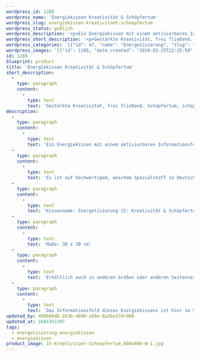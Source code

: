```yaml
---
wordpress_id: 1288
wordpress_name: 'Energiekissen Kreativität & Schöpfertum'
wordpress_slug: energiekissen-kreativitaet-schoepfertum
wordpress_status: publish
wordpress_description: '<p>Ein Energiekissen mit einem aktivierbaren Informationsfeld zu Kreativität und Schöpfertum sowie dem energetischen Zugang zu den dazugehörigen universellen Wissenspools.</p><p>Es ist auf hochwertigem, weichem Spezialstoff in Deutschland gedruckt und sorgfältig in Handarbeit in Deutschland mit Reißverschluss genäht. Laut Herstellerangaben ist der farbintensive Druck 70 Jahre lichtecht, waschbar (Wollwaschgang, 20°) und in einem umweltorientierten Verfahren hergestellt.</p><p>Kissenname: Energetisierung 15: Kreativität &amp; Schöpfertum. Reihe: Energetisierung</p><p>Maße: 30 x 30 cm</p><p>Erhältlich auch in anderen Größen oder anderen Seitenverhältnissen. Bitte kontaktieren Sie uns hierfür unter <a href="mailto:info@elvedenverlag.de">info@elvedenverlag.de</a>.</p><p>Das Informationsfeld dieses Energiekissens ist hier im Shop auch erhältlich als <a href="https://my.feenbaum.de/produkt-kategorie/energiebilder/fotokarten/energetisierung-fotokarten/">Fotokarte</a>, <a href="https://my.feenbaum.de/produkt-kategorie/energiebilder/wandbilder/energetisierung/">Wandbild</a> und <a href="https://my.feenbaum.de/produkt-kategorie/energiesprays/energetisierung-energiesprays/">Energiespray</a></p><p><a href="https://my.feenbaum.de/anwendung-energiekissen/">Anwendungshinweise</a></p>'
wordpress_short_description: '<p>Gestärkte Kreativität, frei fließend. Schöpfertum, schöpferisch tätig sein, als Grundfähigkeit des Menschen</p>'
wordpress_categories: '[{"id": 47, "name": "Energetisierung", "slug": "energetisierung-energiekissen"}, {"id": 28, "name": "Energiekissen", "slug": "energiekissen"}]'
wordpress_images: '[{"id": 1185, "date_created": "2016-02-25T22:25:59", "date_created_gmt": "2016-02-25T20:25:59", "date_modified": "2016-02-25T22:25:59", "date_modified_gmt": "2016-02-25T20:25:59", "src": "https://my.feenbaum.de/wp-content/uploads/2016/02/15-Kreativitaet-Schoepfertum_800x800-W-1.jpg", "name": "15 Kreativitaet-Schoepfertum_800x800-W", "alt": ""}]'
id: 1288
blueprint: product
title: 'Energiekissen Kreativität & Schöpfertum'
short_description:
  -
    type: paragraph
    content:
      -
        type: text
        text: 'Gestärkte Kreativität, frei fließend. Schöpfertum, schöpferisch tätig sein, als Grundfähigkeit des Menschen'
description:
  -
    type: paragraph
    content:
      -
        type: text
        text: 'Ein Energiekissen mit einem aktivierbaren Informationsfeld zu Kreativität und Schöpfertum sowie dem energetischen Zugang zu den dazugehörigen universellen Wissenspools.'
  -
    type: paragraph
    content:
      -
        type: text
        text: 'Es ist auf hochwertigem, weichem Spezialstoff in Deutschland gedruckt und sorgfältig in Handarbeit in Deutschland mit Reißverschluss genäht. Laut Herstellerangaben ist der farbintensive Druck 70 Jahre lichtecht, waschbar (Wollwaschgang, 20°) und in einem umweltorientierten Verfahren hergestellt.'
  -
    type: paragraph
    content:
      -
        type: text
        text: 'Kissenname: Energetisierung 15: Kreativität & Schöpfertum. Reihe: Energetisierung'
  -
    type: paragraph
    content:
      -
        type: text
        text: 'Maße: 30 x 30 cm'
  -
    type: paragraph
    content:
      -
        type: text
        text: 'Erhältlich auch in anderen Größen oder anderen Seitenverhältnissen. Bitte kontaktieren Sie uns hierfür unter info@elvedenverlag.de.'
  -
    type: paragraph
    content:
      -
        type: text
        text: 'Das Informationsfeld dieses Energiekissens ist hier im Shop auch erhältlich als Fotokarte, Wandbild und Energiespray'
updated_by: 489b06db-283b-4690-a50e-8a3ba37dc968
updated_at: 1685351307
tags:
  - energetisierung-energiekissen
  - energiekissen
product_image: 15-Kreativitaet-Schoepfertum_800x800-W-1.jpg
---
```


